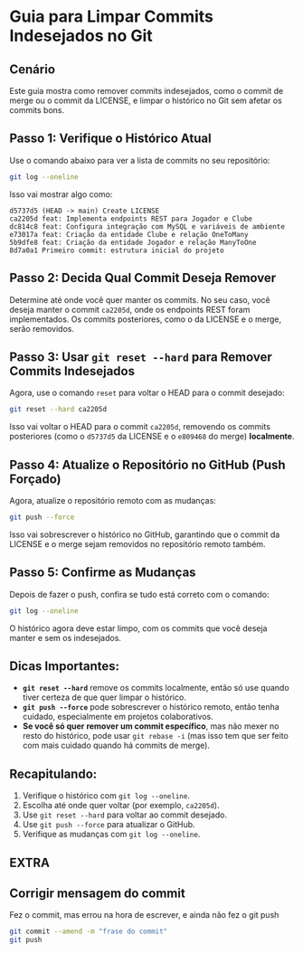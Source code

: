
# Guia para Limpar Commits Indesejados no Git

## Cenário
Este guia mostra como remover commits indesejados, como o commit de merge ou o commit da LICENSE, e limpar o histórico no Git sem afetar os commits bons.

## Passo 1: Verifique o Histórico Atual
Use o comando abaixo para ver a lista de commits no seu repositório:

```bash
git log --oneline
```

Isso vai mostrar algo como:

```
d5737d5 (HEAD -> main) Create LICENSE
ca2205d feat: Implementa endpoints REST para Jogador e Clube
dc814c8 feat: Configura integração com MySQL e variáveis de ambiente
e73017a feat: Criação da entidade Clube e relação OneToMany
5b9dfe8 feat: Criação da entidade Jogador e relação ManyToOne
8d7a0a1 Primeiro commit: estrutura inicial do projeto
```

## Passo 2: Decida Qual Commit Deseja Remover
Determine até onde você quer manter os commits. No seu caso, você deseja manter o commit `ca2205d`, onde os endpoints REST foram implementados. Os commits posteriores, como o da LICENSE e o merge, serão removidos.

## Passo 3: Usar `git reset --hard` para Remover Commits Indesejados
Agora, use o comando `reset` para voltar o HEAD para o commit desejado:

```bash
git reset --hard ca2205d
```

Isso vai voltar o HEAD para o commit `ca2205d`, removendo os commits posteriores (como o `d5737d5` da LICENSE e o `e809468` do merge) **localmente**.

## Passo 4: Atualize o Repositório no GitHub (Push Forçado)
Agora, atualize o repositório remoto com as mudanças:

```bash
git push --force
```

Isso vai sobrescrever o histórico no GitHub, garantindo que o commit da LICENSE e o merge sejam removidos no repositório remoto também.

## Passo 5: Confirme as Mudanças
Depois de fazer o push, confira se tudo está correto com o comando:

```bash
git log --oneline
```

O histórico agora deve estar limpo, com os commits que você deseja manter e sem os indesejados.

## Dicas Importantes:
- **`git reset --hard`** remove os commits localmente, então só use quando tiver certeza de que quer limpar o histórico.
- **`git push --force`** pode sobrescrever o histórico remoto, então tenha cuidado, especialmente em projetos colaborativos.
- **Se você só quer remover um commit específico**, mas não mexer no resto do histórico, pode usar `git rebase -i` (mas isso tem que ser feito com mais cuidado quando há commits de merge).

## Recapitulando:
1. Verifique o histórico com `git log --oneline`.
2. Escolha até onde quer voltar (por exemplo, `ca2205d`).
3. Use `git reset --hard` para voltar ao commit desejado.
4. Use `git push --force` para atualizar o GitHub.
5. Verifique as mudanças com `git log --oneline`.

## EXTRA
## Corrigir mensagem do commit 
Fez o commit, mas errou na hora de escrever, e ainda não fez o git push
```bash
git commit --amend -m "frase do commit"
git push 

```
